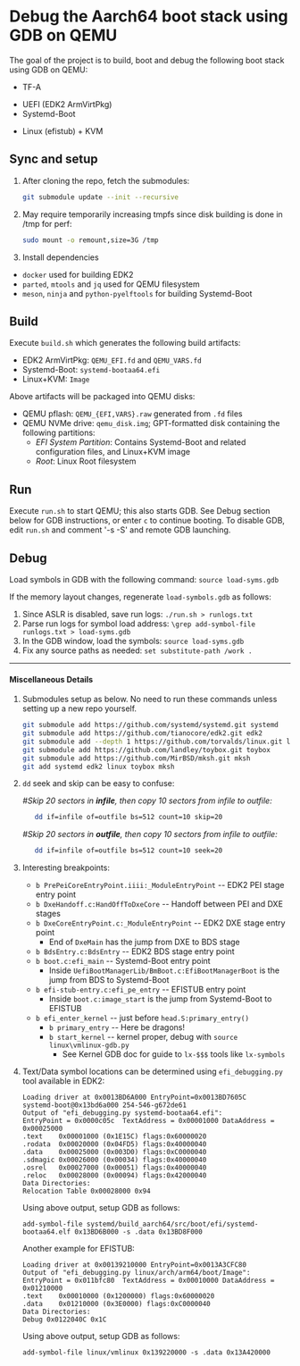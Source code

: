 # Debug the Aarch64 boot stack using GDB on QEMU

The goal of the project is to build, boot and debug the following boot stack using GDB on QEMU:

* TF-A
- UEFI (EDK2 ArmVirtPkg)
- Systemd-Boot
* Linux (efistub) + KVM

## Sync and setup
1. After cloning the repo, fetch the submodules:

    ```sh
    git submodule update --init --recursive
    ```

1. May require temporarily increasing tmpfs since disk building is done in /tmp for perf:

    ```sh
    sudo mount -o remount,size=3G /tmp
    ```

1. Install dependencies
* `docker` used for building EDK2
* `parted`, `mtools` and `jq` used for QEMU filesystem
* `meson`, `ninja` and `python-pyelftools` for building Systemd-Boot

## Build
Execute `build.sh` which generates the following build artifacts:

* EDK2 ArmVirtPkg: `QEMU_EFI.fd` and `QEMU_VARS.fd`
* Systemd-Boot: `systemd-bootaa64.efi`
* Linux+KVM: `Image`

Above artifacts will be packaged into QEMU disks:

* QEMU pflash: `QEMU_{EFI,VARS}.raw` generated from `.fd` files
* QEMU NVMe drive: `qemu_disk.img`; GPT-formatted disk containing the following partitions:
    * _EFI System Partition_: Contains Systemd-Boot and related configuration files, and Linux+KVM image
    * _Root_: Linux Root filesystem

## Run
Execute `run.sh` to start QEMU; this also starts GDB.
See Debug section below for GDB  instructions, or enter `c` to continue booting.
To disable GDB, edit `run.sh` and comment '-s -S' and remote GDB launching.

## Debug
Load symbols in GDB with the following command: `source load-syms.gdb`

If the memory layout changes, regenerate `load-symbols.gdb` as follows:

1. Since ASLR is disabled, save run logs: `./run.sh > runlogs.txt`
1. Parse run logs for symbol load address: `\grep add-symbol-file runlogs.txt > load-syms.gdb`
1. In the GDB window, load the symbols: `source load-syms.gdb`
1. Fix any source paths as needed: `set substitute-path /work .`

---

#### Miscellaneous Details

1. Submodules setup as below. No need to run these commands unless setting up a new repo yourself.

    ```sh
    git submodule add https://github.com/systemd/systemd.git systemd
    git submodule add https://github.com/tianocore/edk2.git edk2
    git submodule add --depth 1 https://github.com/torvalds/linux.git linux
    git submodule add https://github.com/landley/toybox.git toybox
    git submodule add https://github.com/MirBSD/mksh.git mksh
    git add systemd edk2 linux toybox mksh
    ```

1. `dd` seek and skip can be easy to confuse:

   _#Skip 20 sectors in **infile**, then copy 10 sectors from infile to outfile:_

    ```sh
       dd if=infile of=outfile bs=512 count=10 skip=20
    ```

   _#Skip 20 sectors in **outfile**, then copy 10 sectors from infile to outfile:_

    ```sh
       dd if=infile of=outfile bs=512 count=10 seek=20
    ```

1. Interesting breakpoints:

   * `b PrePeiCoreEntryPoint.iiii:_ModuleEntryPoint` -- EDK2 PEI stage entry point
   * `b DxeHandoff.c:HandOffToDxeCore` -- Handoff between PEI and DXE stages
   * `b DxeCoreEntryPoint.c:_ModuleEntryPoint` -- EDK2 DXE stage entry point
       * End of `DxeMain` has the jump from DXE to BDS stage
   * `b BdsEntry.c:BdsEntry` -- EDK2 BDS stage entry point
   * `b boot.c:efi_main` -- Systemd-Boot entry point
       * Inside `UefiBootManagerLib/BmBoot.c:EfiBootManagerBoot` is the jump from BDS to Systemd-Boot
   * `b efi-stub-entry.c:efi_pe_entry` -- EFISTUB entry point
       * Inside `boot.c:image_start` is the jump from Systemd-Boot to EFISTUB
   * `b efi_enter_kernel` -- just before `head.S:primary_entry()`
       * `b primary_entry` -- Here be dragons!
       * `b start_kernel` -- kernel proper, debug with `source linux\vmlinux-gdb.py`
           * See Kernel GDB doc for guide to `lx-$$$` tools like `lx-symbols`

1. Text/Data symbol locations can be determined using `efi_debugging.py` tool available in EDK2:

       Loading driver at 0x0013BD6A000 EntryPoint=0x0013BD7605C
       systemd-boot@0x13bd6a000 254-546-g672de61
       Output of "efi_debugging.py systemd-bootaa64.efi":
       EntryPoint = 0x0000c05c  TextAddress = 0x00001000 DataAddress = 0x00025000
       .text    0x00001000 (0x1E15C) flags:0x60000020
       .rodata  0x00020000 (0x04FD5) flags:0x40000040
       .data    0x00025000 (0x003D0) flags:0xC0000040
       .sdmagic 0x00026000 (0x00034) flags:0x40000040
       .osrel   0x00027000 (0x00051) flags:0x40000040
       .reloc   0x00028000 (0x00094) flags:0x42000040
       Data Directories:
       Relocation Table 0x00028000 0x94

    Using above output, setup GDB as follows:

   `add-symbol-file systemd/build_aarch64/src/boot/efi/systemd-bootaa64.elf 0x13BD6B000 -s .data 0x13BD8F000`

    Another example for EFISTUB:

       Loading driver at 0x00139210000 EntryPoint=0x0013A3CFC80
       Output of "efi_debugging.py linux/arch/arm64/boot/Image":
       EntryPoint = 0x011bfc80  TextAddress = 0x00010000 DataAddress = 0x01210000
       .text    0x00010000 (0x1200000) flags:0x60000020
       .data    0x01210000 (0x3E0000) flags:0xC0000040
       Data Directories:
       Debug 0x0122040C 0x1C

    Using above output, setup GDB as follows:

   `add-symbol-file linux/vmlinux 0x139220000 -s .data 0x13A420000`
